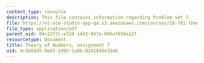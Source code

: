 ```yaml
---
content_type: resource
description: This file contains information regarding Problem Set 7.
file: https://ol-ocw-studio-app-qa.s3.amazonaws.com/courses/18-781-theory-of-numbers-spring-2012/9c4b6dd59e052d951a8b02d1844e1da6_MIT18_781S12_pset7.pdf
file_type: application/pdf
parent_uid: 84c22f7c-e328-142d-947e-896af650a12f
resourcetype: Document
title: Theory of Numbers, assignment 7
uid: 9c4b6dd5-9e05-2d95-1a8b-02d1844e1da6
---
```

